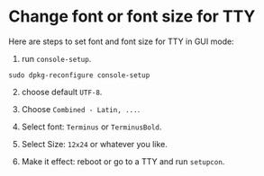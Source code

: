 # Change font or font size for TTY

Here are steps to set font and font size for TTY in GUI mode:

1. run `console-setup`.
```
sudo dpkg-reconfigure console-setup
```

2. choose default `UTF-8`.

3. Choose `Combined - Latin, ...`.

4. Select font: `Terminus` or `TerminusBold`.

5. Select Size: `12x24` or whatever you like.

6. Make it effect: reboot or go to a TTY and run `setupcon`.
